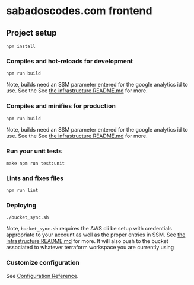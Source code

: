 # sabadoscodes.com frontend

## Project setup
```
npm install
```
### Compiles and hot-reloads for development
```
npm run build
```
Note, builds need an SSM parameter entered for the google analytics id to use. See the See 
[the infrastructure README.md](../infrastructure/README.md) for more. 
### Compiles and minifies for production
```
npm run build
```
Note, builds need an SSM parameter entered for the google analytics id to use. See the See 
[the infrastructure README.md](../infrastructure/README.md) for more. 
### Run your unit tests
```
make npm run test:unit
```

### Lints and fixes files
```
npm run lint
```

### Deploying
```
./bucket_sync.sh
```
Note, `bucket_sync.sh` requires the AWS cli be setup with credentials appropriate to your account as well as the proper
entries in SSM. See [the infrastructure README.md](../infrastructure/README.md) for more. It will also push to the
bucket associated to whatever terraform workspace you are currently using

### Customize configuration
See [Configuration Reference](https://cli.vuejs.org/config/).
